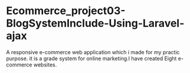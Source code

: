 # Ecommerce_project03-BlogSystemInclude-Using-Laravel-ajax
 A responsive e-commerce web application which i made for my practic purpose. it is a grade system for online marketing.I have created Eight e-commerce websites.
